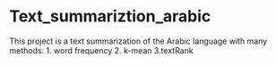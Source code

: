 # Text_summariztion_arabic
This project is a text summarization of the Arabic language with many methods: 1. word frequency 2. k-mean  3.textRank
